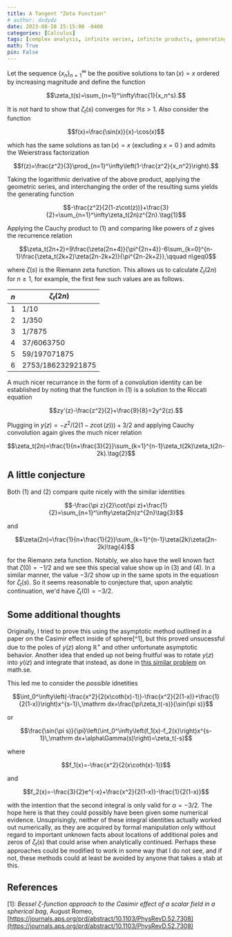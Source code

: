 ```yaml
---
title: A Tangent "Zeta Function"
# author: dxdydz
date: 2023-08-28 15:15:00 -0400
categories: [Calculus]
tags: [complex analysis, infinite series, infinite products, generating functions]
math: True
pin: False
---
```


Let the sequence $\left\{x_n\right\}_{n=1}^\infty$ be the positive solutions to $\tan(x)=x$ ordered by increasing magnitude and define the function

$$\zeta_t(s)=\sum_{n=1}^\infty\frac{1}{x_n^s}.$$

It is not hard to show that $\zeta_t(s)$ converges for $\Re s>1$. Also consider the function

$$f(x)=\frac{\sin(x)}{x}-\cos(x)$$

which has the same solutions as $\tan(x)=x$ (excluding $x=0$ ) and admits the Weierstrass factorization

$$f(z)=\frac{z^2}{3}\prod_{n=1}^\infty\left(1-\frac{z^2}{x_n^2}\right).$$

Taking the logarithmic derivative of the above product, applying the geometric series, and interchanging the order of the resulting sums yields the generating function

$$-\frac{z^2}{2(1-z\cot(z))}+\frac{3}{2}=\sum_{n=1}^\infty\zeta_t(2n)z^{2n}.\tag{1}$$

Applying the Cauchy product to $(1)$ and comparing like powers of $z$ gives the recurrence relation

$$\zeta_t(2n+2)=9\frac{\zeta(2n+4)}{\pi^{2n+4}}-6\sum_{k=0}^{n-1}\frac{\zeta_t(2k+2)\zeta(2n-2k+2)}{\pi^{2n-2k+2}},\qquad n\geq0$$

where $\zeta(s)$ is the Riemann zeta function. This allows us to calculate $\zeta_t(2n)$ for $n\geq1$, for example, the first few such values are as follows.

| $n$ | $\zeta_t(2n)$ |
| --- | --- |
| $1$ | $1/10$ |
| $2$ | $1/350$ |
| $3$ | $1/7875$ |
| $4$ | $37/6063750$ |
| $5$ | $59/197071875$ |
| $6$ | $2753/186232921875$ |

A much nicer recurrance in the form of a convolution identity can be established by noting that the function in $(1)$ is a solution to the Riccati equation

$$zy'(z)-\frac{z^2}{2}+\frac{9}{8}=2y^2(z).$$

Plugging in $y(z)=-z^2/(2(1-z\cot(z)))+3/2$ and applying Cauchy convolution again gives the much nicer relation

$$\zeta_t(2n)=\frac{1}{n+\frac{3}{2}}\sum_{k=1}^{n-1}\zeta_t(2k)\zeta_t(2n-2k).\tag{2}$$

## A little conjecture

Both $(1)$ and $(2)$ compare quite nicely with the similar identities

$$-\frac{\pi z}{2}\cot(\pi z)+\frac{1}{2}=\sum_{n=1}^\infty\zeta(2n)z^{2n}\tag{3}$$

and

$$\zeta(2n)=\frac{1}{n+\frac{1}{2}}\sum_{k=1}^{n-1}\zeta(2k)\zeta(2n-2k)\tag{4}$$

for the Riemann zeta function. Notably, we also have the well known fact that $\zeta(0)=-1/2$ and we see this special value show up in $(3)$ and $(4)$. In a similar manner, the value $-3/2$ show up in the same spots in the equatiosn for $\zeta_t(s)$. So it seems reasonable to conjecture that, upon analytic continuation, we'd have $\zeta_t(0)=-3/2$.

## Some additional thoughts

Originally, I tried to prove this using the asymptotic method outlined in a paper on the Casimir effect inside of sphere[^1], but this proved unsucessful due to the poles of $y(z)$ along $\mathbb{R}^+$ and other unfortunate asymptotic behavior. Another idea that ended up not being fruitful was to rotate $y(z)$ into $y(iz)$ and integrate that instead, as done in [this similar problem](https://math.stackexchange.com/questions/2012717/mellin-transform-of-the-tan-function) on math.se.

This led me to consider the *possible* idnetities

$$\int_0^\infty\left(-\frac{x^2}{2(x\coth(x)-1)}-\frac{x^2}{2(1-x)}+\frac{1}{2(1-x)}\right)x^{s-1}\,\mathrm dx=\frac{\pi\zeta_t(-s)}{\sin(\pi s)}$$

or

$$\frac{\sin(\pi s)}{\pi}\left(\int_0^\infty\left(f_1(x)-f_2(x)\right)x^{s-1}\,\mathrm dx+\alpha\Gamma(s)\right)=\zeta_t(-s)$$

where

$$f_1(x)=-\frac{x^2}{2(x\coth(x)-1)}$$

and

$$f_2(x)=-\frac{3}{2}e^{-x}+\frac{x^2}{2(1-x)}-\frac{1}{2(1-x)}$$

with the intention that the second integral is only valid for $\alpha=-3/2$. The hope here is that they could possibly have been given some numerical evidence. Unsuprisingly, neither of these integral identities actually worked out numerically, as they are acquired by formal manipulation only without regard to important unknown facts about locations of additional poles and zeros of $\zeta_t(s)$ that could arise when analytically continued. Perhaps these approaches could be modified to work in some way that I do not see, and if not, these methods could at least be avoided by anyone that takes a stab at this.

## References

[1]: *Bessel &#950;-function approach to the Casimir effect of a scalar field in a spherical bag*, August Romeo, [https://journals.aps.org/prd/abstract/10.1103/PhysRevD.52.7308](https://journals.aps.org/prd/abstract/10.1103/PhysRevD.52.7308)